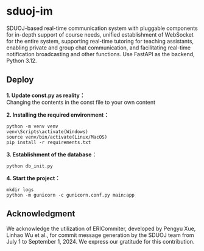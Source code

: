 # sduoj-im

SDUOJ-based real-time communication system with pluggable components for in-depth support of course needs, unified establishment of WebSocket for the entire system, supporting real-time tutoring for teaching assistants, enabling private and group chat communication, and facilitating real-time notification broadcasting and other functions. Use FastAPI as the backend, Python 3.12.

## Deploy

**1. Update const.py as reality：** <br>
Changing the contents in the const file to your own content


**2. Installing the required environment：**

```shell
python -m venv venv
venv\Scripts\activate(Windows)
source venv/bin/activate(Linux/MacOS)
pip install -r requirements.txt
```

**3. Establishment of the database：**
```shell
python db_init.py
```

**4. Start the project：**
```shell
mkdir logs
python -m gunicorn -c gunicorn.conf.py main:app
```

## Acknowledgment
We acknowledge the utilization of ERICommiter, developed by Pengyu Xue, Linhao Wu et al., for commit message generation by the SDUOJ team from July 1 to September 1, 2024. We express our gratitude for this contribution.
